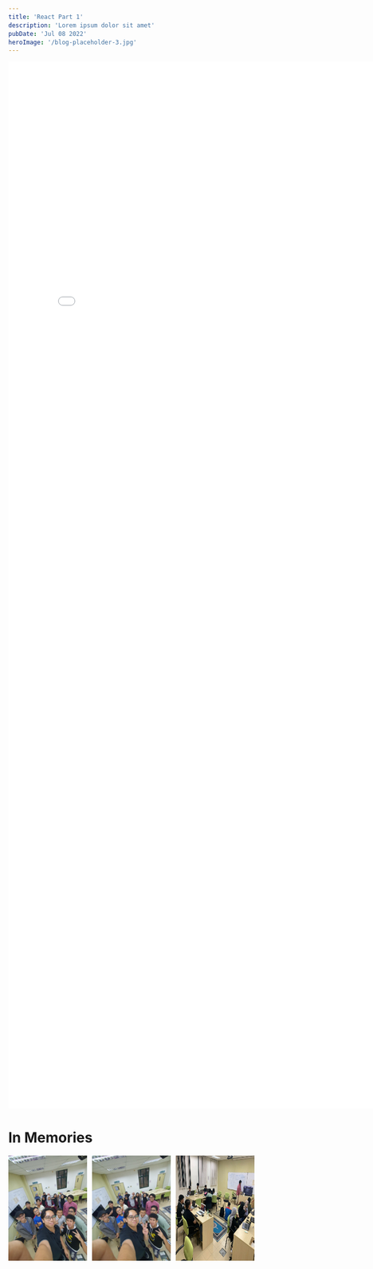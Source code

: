 ```yaml
---
title: 'React Part 1'
description: 'Lorem ipsum dolor sit amet'
pubDate: 'Jul 08 2022'
heroImage: '/blog-placeholder-3.jpg'
---
```


<embed src="../../../public/w6/react_p1.pdf" width="800px" height="2100px" />

<!DOCTYPE html>
<html lang="en">
<head>
    <meta charset="UTF-8">
    <meta name="viewport" content="width=device-width, initial-scale=1.0">
    <style>
        .collage {
            display: flex;
            flex-wrap: wrap;
            gap: 10px;
        }
        .collage img {
            width: calc(33.333% - 10px);
            height: auto;
        }
    </style>
</head>
<body>
    <h1>In Memories</h1>
    <div class="collage">
        <img src="../../../public//w6/img.jpg" alt="Image 1">
        <img src="../../../public//w6/img2.jpg" alt="Image 2">
        <img src="../../../public/w6/img3.jpg" alt="Image 3">
    </div>
</body>
</html>